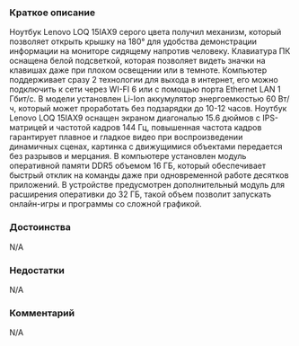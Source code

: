 ### **Краткое описание**
Ноутбук Lenovo LOQ 15IAX9 серого цвета получил механизм, который позволяет открыть крышку на 180° для удобства демонстрации информации на мониторе сидящему напротив человеку. Клавиатура ПК оснащена белой подсветкой, которая позволяет видеть значки на клавишах даже при плохом освещении или в темноте. Компьютер поддерживает сразу 2 технологии для выхода в интернет, его можно подключить к сети через WI-FI 6 или с помощью порта Ethernet LAN 1 Гбит/с. В модели установлен Li-Ion аккумулятор энергоемкостью 60 Вт/ч, который может проработать без подзарядки до 10-12 часов.  Ноутбук Lenovo LOQ 15IAX9 оснащен экраном диагональю 15.6 дюймов с IPS-матрицей и частотой кадров 144 Гц, повышенная частота кадров гарантирует плавное и гладкое видео при воспроизведении динамичных сценах, картинка с движущимися объектами передается без разрывов и мерцания. В компьютере установлен модуль оперативной памяти DDR5 объемом 16 ГБ, который обеспечивает быстрый отклик на команды даже при одновременной работе десятков приложений. В устройстве предусмотрен дополнительный модуль для расширения оперативки до 32 ГБ, такой объем позволит запускать онлайн-игры и программы со сложной графикой.

### **Достоинства**
N/A

### **Недостатки**
N/A

### **Комментарий**
N/A

